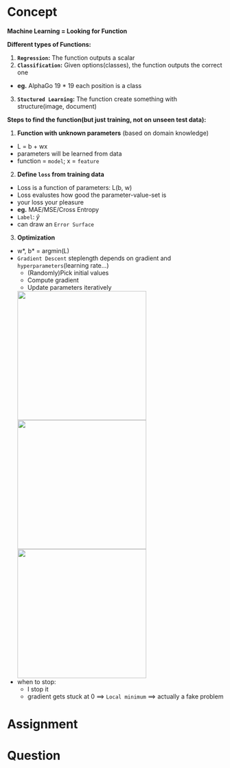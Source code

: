 # Concept
**Machine Learning = Looking for Function**

**Different types of Functions:**
1. **`Regression`:** The function outputs a scalar
2. **`Classification`:** Given options(classes), the function outputs the correct one  
* **eg.** AlphaGo 19 * 19 each position is a class
3. **`Stuctured Learning`:** The function create something with structure(image, document)

**Steps to find the function(but just training, not on unseen test data):**
1. **Function with unknown parameters** (based on domain knowledge)  
* L = b + wx 
* parameters will be learned from data  
* function =  `model`; x =  `feature` 

2. **Define `loss` from training data**
* Loss is a function of parameters: L(b, w)
* Loss evalustes how good the parameter-value-set is
* your loss your pleasure
* **eg.** MAE/MSE/Cross Entropy
* `Label`: $\hat{y}$
* can draw an `Error Surface`
3. **Optimization**
* w*, b* = argmin(L)
* `Gradient Descent` steplength depends on gradient and `hyperparameters`(learning rate...)
	* (Randomly)Pick initial values
	* Compute gradient
	* Update parameters iteratively
	<img src="https://user-images.githubusercontent.com/68600731/147309638-9386c3ab-b412-4693-ad4e-f28406e6e0a1.png" width="300">
	<img src="https://user-images.githubusercontent.com/68600731/147310667-ae3534f3-4b34-4a4f-b3b5-d4343b2d3fb8.png" width="300">
	<img src="https://user-images.githubusercontent.com/68600731/147311365-e80e8e6b-c486-46e0-b0a0-cdc42e7ea452.png" width="300">
* when to stop:
	* I stop it
	* gradient gets stuck at 0 ==> `Local minimum` ==> actually a fake problem
# Assignment





# Question
